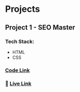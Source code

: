 # Projects

## Project 1 - SEO Master
### Tech Stack: 
- HTML
- CSS

### [Code Link](https://github.com/d1payan/seo-master-webpage)
### :rocket: [Live Link](https://seo-master-webpage.netlify.app)
